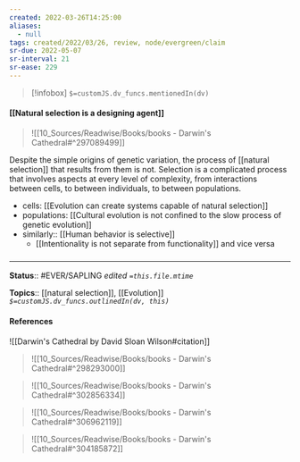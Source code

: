 ```yaml
---
created: 2022-03-26T14:25:00 
aliases:
  - null
tags: created/2022/03/26, review, node/evergreen/claim
sr-due: 2022-05-07
sr-interval: 21
sr-ease: 229
---
```

> [!infobox]
`$=customJS.dv_funcs.mentionedIn(dv)`

#### [[Natural selection is a designing agent]] 

> ![[10_Sources/Readwise/Books/books - Darwin's Cathedral#^297089499]]

Despite the simple origins of genetic variation, the process of [[natural selection]] that results from them is not.
Selection is a complicated process that involves aspects at every level of complexity, from interactions between cells, to between individuals, to between populations.

- cells: [[Evolution can create systems capable of natural selection]]
- populations: [[Cultural evolution is not confined to the slow process of genetic evolution]]
- similarly:: [[Human behavior is selective]]
	- [[Intentionality is not separate from functionality]] and vice versa

### <hr class="footnote"/>

**Status**:: #EVER/SAPLING 
*edited `=this.file.mtime`*

**Topics**:: [[natural selection]], [[Evolution]]
*`$=customJS.dv_funcs.outlinedIn(dv, this)`*

#### References

![[Darwin's Cathedral by David Sloan Wilson#citation]]

> ![[10_Sources/Readwise/Books/books - Darwin's Cathedral#^298293000]]

> ![[10_Sources/Readwise/Books/books - Darwin's Cathedral#^302856334]]

> ![[10_Sources/Readwise/Books/books - Darwin's Cathedral#^306962119]]

> ![[10_Sources/Readwise/Books/books - Darwin's Cathedral#^304185872]]
